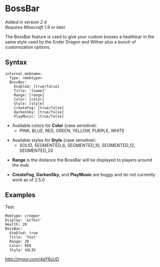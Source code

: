 BossBar
=======

*Added in version 2.4  
Requires Minecraft 1.9 or later*

The BossBar feature is used to give your custom bosses a healthbar in
the same style used by the Ender Dragon and Wither plus a bunch of
customization options.

Syntax
------

    internal_mobname:
      Type: <mobtype>
      BossBar:
        Enabled: [true/false]
        Title: '[name]'
        Range: [range]
        Color: [color]
        Style: [style]
        CreateFog: [true/false]
        DarkenSky: [true/false]
        PlayMusic: [true/false]

-   Available colors for **Color** (case sensitive):
    -   PINK, BLUE, RED, GREEN, YELLOW, PURPLE, WHITE

<!-- -->

-   Available styles for **Style** (case sensitive):
    -   SOLID, SEGMENTED\_6, SEGMENTED\_10, SEGMENTED\_12, SEGMENTED\_20

<!-- -->

-   **Range** is the distance the BossBar will be displayed to players
    around the mob

<!-- -->

-   **CreateFog**, **DarkenSky**, and **PlayMusic** are buggy and do not
    currently work as of 2.5.0

Examples
--------

Test:

    Mobtype: creeper
    Display: '&cTest'
    Health: 20
    BossBar:
      Enabled: true
      Title: 'Test'
      Range: 20
      Color: RED
      Style: SOLID

<http://imgur.com/4aY6oUD>
